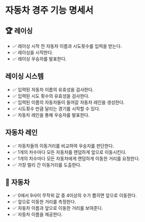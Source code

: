 # 자동차 경주 기능 명세서  

## 🏆 레이싱
- ✅ 레이싱 시작 전 자동차 이름과 시도횟수를 입력을 받는다.
- ✅ 레이싱을 시작한다.
- ✅ 레이싱 우승자를 발표한다.
## 레이싱 시스템
- ✅ 입력된 자동차 이름의 유효성을 검사한다.
- ✅ 입력된 시도 횟수의 유효성을 검사한다.
- ✅ 입력된 이름의 자동차들이 들어갈 자동차 레인을 생성한다.
- ✅ 시도횟수 만큼 달리는 경기를 시작할 수 있다.
- ✅ 자동차 레인을 통해 우승자를 발표한다.
## 자동차 레인
- ✅ 자동차들의 이동거리를 비교하여 우승자를 판단한다.
- ✅ 1개의 차수마다 모든 자동차를 랜덤하게 앞으로 이동시킨다.
- ✅ 1개의 차수마다 모든 자동차에게 랜덤하게 이동한 거리를 요청한다.
- ✅ 가장 멀리 간 이동거리를 도출한다.
## 🚗 자동차
- ✅ 0에서 9사이 무작위 값 중 4이상의 수가 뽑히면 앞으로 이동한다.
- ✅ 앞으로 이동한 거리를 측정한다.
- ✅ 자동차 이름과 앞으로 이동한 거리를 보여준다.
- ✅ 자동차 이름을 제공한다.

